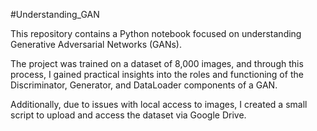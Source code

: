#Understanding_GAN

This repository contains a Python notebook focused on understanding Generative Adversarial Networks (GANs).

The project was trained on a dataset of 8,000 images, and through this process, I gained practical insights into the roles and functioning of the Discriminator, Generator, and DataLoader components of a GAN.

Additionally, due to issues with local access to images, I created a small script to upload and access the dataset via Google Drive.
